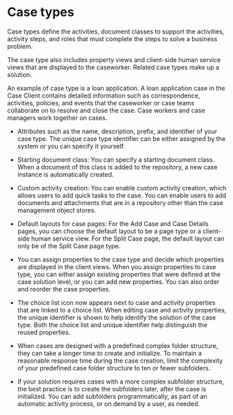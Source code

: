 # Case types

Case types define the activities, document classes to support the
activities, activity steps, and roles that must complete the steps to solve a business
problem.

The case type also includes property views and client-side human service views that are displayed
to the caseworker. Related case types make up a solution.

An example of case type is a loan application. A loan application case in the Case Client contains detailed information
such as correspondence, activities, policies, and events that the caseworker or case teams
collaborate on to resolve and close the case. Case workers and case managers work together on
cases.

- Attributes such as the name, description, prefix, and identifier of your case type. The unique
case type identifier can be either assigned by the system or you can specify it
yourself.
- Starting document class: You can specify a starting document class. When a document of this
class is added to the repository, a new case instance is automatically created.
- Custom activity creation: You can enable custom activity creation, which allows users to add
quick tasks to the case. You can enable users to add documents and attachments that are in a
repository other than the case management object stores.
- Default layouts for case pages: For the Add Case and Case
Details pages, you can choose the default layout to be a page type or a client-side human
service view. For the Split Case page, the default layout can only be of the Split Case page type.

- You can assign properties to the case type and decide which properties are displayed in the
client views. When you assign properties to case type, you can either assign existing properties
that were defined at the case solution level, or you can add new properties. You can also order and
reorder the case properties.
- The choice list icon  now appears next to case and activity properties that are linked to a choice list. When
editing case and activity properties, the unique identifier is shown to help identify the solution
of the case type. Both the choice list and unique identifier help distinguish the reused
properties.

- When cases are designed with a predefined complex folder structure, they can take a longer time
to create and initialize. To maintain a reasonable response time during the case creation, limit the
complexity of your predefined case folder structure to ten or fewer subfolders.
- If your solution requires cases with a more complex subfolder structure, the best practice is to
create the subfolders later, after the case is initialized. You can add subfolders programmatically,
as part of an automatic activity process, or on demand by a user, as needed.